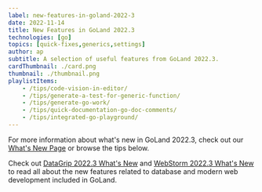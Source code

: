 ```yaml
---
label: new-features-in-goland-2022-3
date: 2022-11-14
title: New Features in GoLand 2022.3
technologies: [go]
topics: [quick-fixes,generics,settings]
author: ap
subtitle: A selection of useful features from GoLand 2022.3.
cardThumbnail: ./card.png
thumbnail: ./thumbnail.png
playlistItems:
    - /tips/code-vision-in-editor/
    - /tips/generate-a-test-for-generic-function/
    - /tips/generate-go-work/
    - /tips/quick-documentation-go-doc-comments/
    - /tips/integrated-go-playground/
---
```


For more information about what's new in GoLand 2022.3, check out our [What's New Page](https://jetbrains.com/go/whatsnew) or browse the tips below.

Check out <a href="https://www.jetbrains.com/datagrip/whatsnew/">
DataGrip 2022.3 What's New</a>
and <a href="https://www.jetbrains.com/webstorm/whatsnew/">
WebStorm 2022.3 What's New</a> to read all about the new features
related to database and modern web development included in GoLand.
